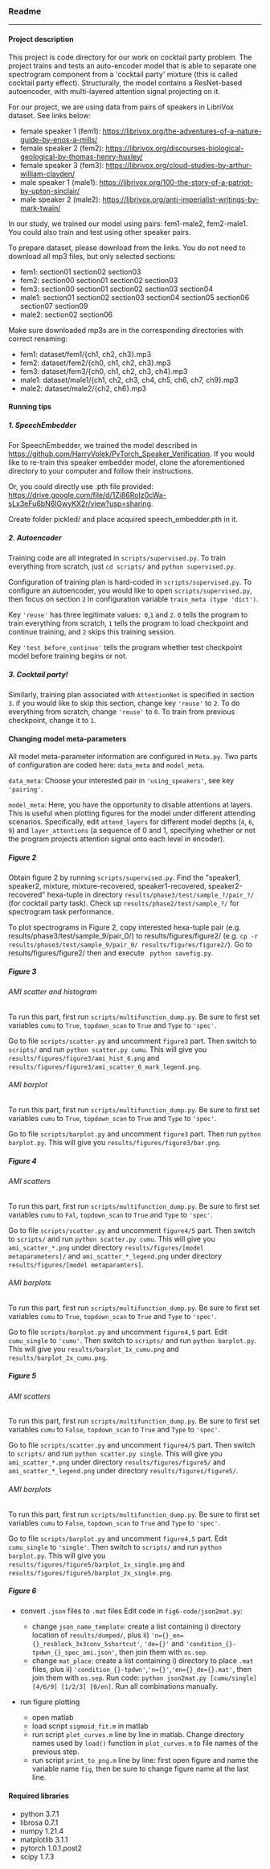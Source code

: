 ### Readme

---

#### Project description

This project is code directory for our work on cocktail party problem. The project trains and tests an auto-encoder model that is able to separate one spectrogram component from a 'cocktail party' mixture (this is called cocktail party effect). Structurally, the model contains a ResNet-based autoencoder, with multi-layered attention signal projecting on it.

For our project, we are using data from pairs of speakers in LibriVox dataset. See links below: 
- female speaker 1 (fem1): https://librivox.org/the-adventures-of-a-nature-guide-by-enos-a-mills/
- female speaker 2 (fem2): https://librivox.org/discourses-biological-geological-by-thomas-henry-huxley/
- female speaker 3 (fem3): https://librivox.org/cloud-studies-by-arthur-william-clayden/
- male speaker 1 (male1): https://librivox.org/100-the-story-of-a-patriot-by-upton-sinclair/
- male speaker 2 (male2): https://librivox.org/anti-imperialist-writings-by-mark-twain/

In our study, we trained our model using pairs: fem1-male2, fem2-male1. You could also train and test using other speaker pairs.

To prepare dataset, please download from the links. You do not need to download all mp3 files, but only selected sections:
- fem1: section01 section02 section03
- fem2: section00 section01 section02 section03
- fem3: section00 section01 section02 section03 section04
- male1: section01 section02 section03 section04 section05 section06 section07 section09
- male2: section02 section06

Make sure downloaded mp3s are in the corresponding directories with correct renaming:
- fem1: dataset/fem1/{ch1, ch2, ch3}.mp3
- fem2: dataset/fem2/{ch0, ch1, ch2, ch3}.mp3
- fem3: dataset/fem3/{ch0, ch1, ch2, ch3, ch4}.mp3
- male1: dataset/male1/{ch1, ch2, ch3, ch4, ch5, ch6, ch7, ch9}.mp3
- male2: dataset/male2/{ch2, ch6}.mp3

#### Running tips

##### 1. SpeechEmbedder

For SpeechEmbedder, we trained the model described in https://github.com/HarryVolek/PyTorch_Speaker_Verification. If you would like to re-train this speaker embedder model, clone the aforementioned directory to your computer and follow their instructions.

Or, you could directly use .pth file provided: https://drive.google.com/file/d/1Zi86RoIz0cWa-sLx3eFu6bN6IGwyKX2r/view?usp=sharing.

Create folder pickled/ and place acquired speech_embedder.pth in it.

##### 2. Autoencoder

Training code are all integrated in `scripts/supervised.py`. To train everything from scratch, just `cd scripts/` and `python supervised.py`.

Configuration of training plan is hard-coded in `scripts/supervised.py`. To configure an autoencoder, you would like to open  `scripts/supervised.py`, then focus on section `2` in configuration variable `train_meta (type 'dict')`.

Key `'reuse'` has three legitimate values:` 0`,`1` and `2`. `0` tells the program to train everything from scratch, `1` tells the program to load checkpoint and continue training, and `2` skips this training session.

Key `'test_before_continue'` tells the program whether test checkpoint model before training begins or not.

##### 3. Cocktail party!

Similarly, training plan associated with `AttentionNet` is specified in section `3`. if you would like to skip this section, change key `'reuse'` to `2`. To do everything from scratch, change `'reuse'` to `0`. To train from previous checkpoint, change it to `1`.

#### Changing model meta-parameters

All model meta-parameter information are configured in `Meta.py`. Two parts of configuration are coded here: `data_meta` and `model_meta`.

`data_meta`: Choose your interested pair in `'using_speakers'`, see key `'pairing'`.

`model_meta`: Here, you have the opportunity to disable attentions at layers. This is useful when plotting figures for the model under different attending scenarios. Specifically, edit `attend_layers` for different model depths (`4`, `6`, `9`) and `layer_attentions` (a sequence of 0 and 1, specifying whether or not the program projects attention signal onto each level in encoder).

##### Figure 2

Obtain figure 2 by running `scripts/supervised.py`. Find the "speaker1, speaker2, mixture, mixture-recovered, speaker1-recovered, speaker2-recovered" hexa-tuple in directory `results/phase3/test/sample_?/pair_?/` (for cocktail party task). Check up `results/phase2/test/sample_?/` for spectrogram task performance.

To plot spectrograms in Figure 2, copy interested hexa-tuple pair (e.g. results/phase3/test/sample_9/pair_0/) to results/figures/figure2/ (e.g. `cp -r results/phase3/test/sample_9/pair_0/ results/figures/figure2/`). Go to results/figures/figure2/ then and execute ` python savefig.py`.

##### Figure 3

###### AMI scatter and histogram

To run this part, first run `scripts/multifunction_dump.py`. Be sure to first set variables `cumu` to `True`, `topdown_scan` to `True` and `Type` to `'spec'`.

Go to file `scripts/scatter.py` and uncomment `figure3` part. Then switch to `scripts/` and run `python scatter.py cumu`. This will give you `results/figures/figure3/ami_hist_6.png` and `results/figures/figure3/ami_scatter_6_mark_legend.png`.

###### AMI barplot

To run this part, first run `scripts/multifunction_dump.py`. Be sure to first set variables `cumu` to `True`, `topdown_scan` to `True` and `Type` to `'spec'`.

Go to file `scripts/barplot.py` and uncomment `figure3` part. Then run `python barplot.py`. This will give you `results/figures/figure3/bar.png`.

##### Figure 4

###### AMI scatters

To run this part, first run `scripts/multifunction_dump.py`. Be sure to first set variables `cumu` to `Fal`, `topdown_scan` to `True` and `Type` to `'spec'`.

Go to file `scripts/scatter.py` and uncomment `figure4/5` part. Then switch to `scripts/` and run `python scatter.py cumu`. This will give you `ami_scatter_*.png` under directory `results/figures/[model metaparameters]/` and `ami_scatter_*_legend.png` under directory `results/figures/[model metaparamters]`.

###### AMI barplots

To run this part, first run `scripts/multifunction_dump.py`. Be sure to first set variables `cumu` to `True`, `topdown_scan` to `True` and `Type` to `'spec'`.

Go to file `scripts/barplot.py` and uncomment `figure4,5` part. Edit `cumu_single` to `'cumu'`. Then switch to `scripts/` and run `python barplot.py`. This will give you `results/barplot_1x_cumu.png` and `results/barplot_2x_cumu.png`.

##### Figure 5

###### AMI scatters

To run this part, first run `scripts/multifunction_dump.py`. Be sure to first set variables `cumu` to `False`, `topdown_scan` to `True` and `Type` to `'spec'`.

Go to file `scripts/scatter.py` and uncomment `figure4/5` part. Then switch to `scripts/` and run `python scatter.py single`. This will give you `ami_scatter_*.png` under directory `results/figures/figure5/` and `ami_scatter_*_legend.png` under directory `results/figures/figure5/`.

###### AMI barplots

To run this part, first run `scripts/multifunction_dump.py`. Be sure to first set variables `cumu` to `False`, `topdown_scan` to `True` and `Type` to `'spec'`.

Go to file `scripts/barplot.py` and uncomment `figure4,5` part. Edit `cumu_single` to `'single'`. Then switch to `scripts/` and run `python barplot.py`. This will give you `results/figures/figure5/barplot_1x_single.png` and `results/figures/figure5/barplot_2x_single.png`.

##### Figure 6
- convert `.json` files to `.mat` files
Edit code in `fig6-code/json2mat.py`:
  - change `json_name_template`: create a list containing i) directory location of `results/dumped/`, plus ii) `'n={}_en={}_resblock_3x3conv_5shortcut'`, `'de={}'` and `'condition_{}-tpdwn_{}_spec_ami.json'`, then join them with `os.sep`.
  - change `mat_place`: create a list containing i) directory to place `.mat` files, plus ii) `'condition_{}-tpdwn'`,`'n={}'`,`'en={}_de={}.mat'`, then join them with `os.sep`.
Run code: `python json2mat.py [cumu/single] [4/6/9] [1/2/3] [0/en]`. Run all combinations manually.

- run figure plotting
  - open matlab
  - load script `sigmoid_fit.m` in matlab
  - run script `plot_curves.m` line by line in matlab. Change directory names used by `load()` function in `plot_curves.m` to file names of the previous step.
  - run script `print_to_png.m` line by line: first open figure and name the variable name `fig`, then be sure to change figure name at the last line.


#### Required libraries

- python 3.7.1
- librosa 0.7.1
- numpy 1.21.4
- matplotlib 3.1.1
- pytorch 1.0.1.post2
- scipy 1.7.3
